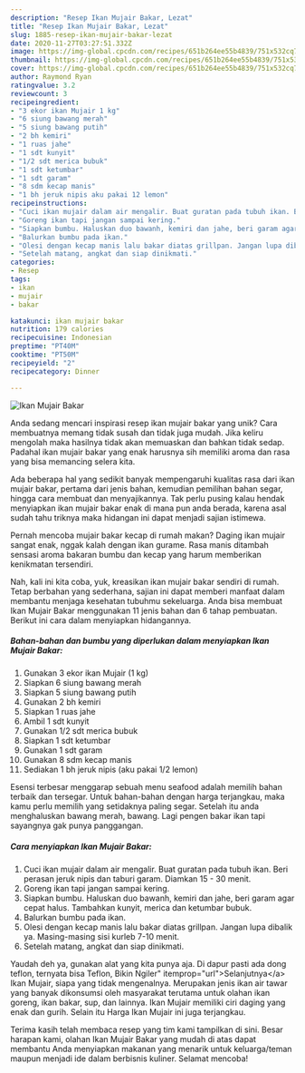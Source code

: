 ```yaml
---
description: "Resep Ikan Mujair Bakar, Lezat"
title: "Resep Ikan Mujair Bakar, Lezat"
slug: 1885-resep-ikan-mujair-bakar-lezat
date: 2020-11-27T03:27:51.332Z
image: https://img-global.cpcdn.com/recipes/651b264ee55b4839/751x532cq70/ikan-mujair-bakar-foto-resep-utama.jpg
thumbnail: https://img-global.cpcdn.com/recipes/651b264ee55b4839/751x532cq70/ikan-mujair-bakar-foto-resep-utama.jpg
cover: https://img-global.cpcdn.com/recipes/651b264ee55b4839/751x532cq70/ikan-mujair-bakar-foto-resep-utama.jpg
author: Raymond Ryan
ratingvalue: 3.2
reviewcount: 3
recipeingredient:
- "3 ekor ikan Mujair 1 kg"
- "6 siung bawang merah"
- "5 siung bawang putih"
- "2 bh kemiri"
- "1 ruas jahe"
- "1 sdt kunyit"
- "1/2 sdt merica bubuk"
- "1 sdt ketumbar"
- "1 sdt garam"
- "8 sdm kecap manis"
- "1 bh jeruk nipis aku pakai 12 lemon"
recipeinstructions:
- "Cuci ikan mujair dalam air mengalir. Buat guratan pada tubuh ikan. Beri perasan jeruk nipis dan taburi garam. Diamkan 15 - 30 menit."
- "Goreng ikan tapi jangan sampai kering."
- "Siapkan bumbu. Haluskan duo bawanh, kemiri dan jahe, beri garam agar cepat halus. Tambahkan kunyit, merica dan ketumbar bubuk."
- "Balurkan bumbu pada ikan."
- "Olesi dengan kecap manis lalu bakar diatas grillpan. Jangan lupa dibalik ya. Masing-masing sisi kurleb 7-10 menit."
- "Setelah matang, angkat dan siap dinikmati."
categories:
- Resep
tags:
- ikan
- mujair
- bakar

katakunci: ikan mujair bakar 
nutrition: 179 calories
recipecuisine: Indonesian
preptime: "PT40M"
cooktime: "PT50M"
recipeyield: "2"
recipecategory: Dinner

---
```



![Ikan Mujair Bakar](https://img-global.cpcdn.com/recipes/651b264ee55b4839/751x532cq70/ikan-mujair-bakar-foto-resep-utama.jpg)

Anda sedang mencari inspirasi resep ikan mujair bakar yang unik? Cara membuatnya memang tidak susah dan tidak juga mudah. Jika keliru mengolah maka hasilnya tidak akan memuaskan dan bahkan tidak sedap. Padahal ikan mujair bakar yang enak harusnya sih memiliki aroma dan rasa yang bisa memancing selera kita.

Ada beberapa hal yang sedikit banyak mempengaruhi kualitas rasa dari ikan mujair bakar, pertama dari jenis bahan, kemudian pemilihan bahan segar, hingga cara membuat dan menyajikannya. Tak perlu pusing kalau hendak menyiapkan ikan mujair bakar enak di mana pun anda berada, karena asal sudah tahu triknya maka hidangan ini dapat menjadi sajian istimewa.

Pernah mencoba mujair bakar kecap di rumah makan? Daging ikan mujair sangat enak, nggak kalah dengan ikan gurame. Rasa manis ditambah sensasi aroma bakaran bumbu dan kecap yang harum memberikan kenikmatan tersendiri.


Nah, kali ini kita coba, yuk, kreasikan ikan mujair bakar sendiri di rumah. Tetap berbahan yang sederhana, sajian ini dapat memberi manfaat dalam membantu menjaga kesehatan tubuhmu sekeluarga. Anda bisa membuat Ikan Mujair Bakar menggunakan 11 jenis bahan dan 6 tahap pembuatan. Berikut ini cara dalam menyiapkan hidangannya.

<!--inarticleads1-->

##### Bahan-bahan dan bumbu yang diperlukan dalam menyiapkan Ikan Mujair Bakar:

1. Gunakan 3 ekor ikan Mujair (1 kg)
1. Siapkan 6 siung bawang merah
1. Siapkan 5 siung bawang putih
1. Gunakan 2 bh kemiri
1. Siapkan 1 ruas jahe
1. Ambil 1 sdt kunyit
1. Gunakan 1/2 sdt merica bubuk
1. Siapkan 1 sdt ketumbar
1. Gunakan 1 sdt garam
1. Gunakan 8 sdm kecap manis
1. Sediakan 1 bh jeruk nipis (aku pakai 1/2 lemon)


Esensi terbesar menggarap sebuah menu seafood adalah memilih bahan terbaik dan tersegar. Untuk bahan-bahan dengan harga terjangkau, maka kamu perlu memilih yang setidaknya paling segar. Setelah itu anda menghaluskan bawang merah, bawang. Lagi pengen bakar ikan tapi sayangnya gak punya panggangan. 

<!--inarticleads2-->

##### Cara menyiapkan Ikan Mujair Bakar:

1. Cuci ikan mujair dalam air mengalir. Buat guratan pada tubuh ikan. Beri perasan jeruk nipis dan taburi garam. Diamkan 15 - 30 menit.
1. Goreng ikan tapi jangan sampai kering.
1. Siapkan bumbu. Haluskan duo bawanh, kemiri dan jahe, beri garam agar cepat halus. Tambahkan kunyit, merica dan ketumbar bubuk.
1. Balurkan bumbu pada ikan.
1. Olesi dengan kecap manis lalu bakar diatas grillpan. Jangan lupa dibalik ya. Masing-masing sisi kurleb 7-10 menit.
1. Setelah matang, angkat dan siap dinikmati.


Yaudah deh ya, gunakan alat yang kita punya aja. Di dapur pasti ada dong teflon, ternyata bisa Teflon, Bikin Ngiler&#34; itemprop=&#34;url&#34;&gt;Selanjutnya&lt;/a&gt; Ikan Mujair, siapa yang tidak mengenalnya. Merupakan jenis ikan air tawar yang banyak dikonsumsi oleh masyarakat terutama untuk olahan ikan goreng, ikan bakar, sup, dan lainnya. Ikan Mujair memiliki ciri daging yang enak dan gurih. Selain itu Harga Ikan Mujair ini juga terjangkau. 

Terima kasih telah membaca resep yang tim kami tampilkan di sini. Besar harapan kami, olahan Ikan Mujair Bakar yang mudah di atas dapat membantu Anda menyiapkan makanan yang menarik untuk keluarga/teman maupun menjadi ide dalam berbisnis kuliner. Selamat mencoba!
